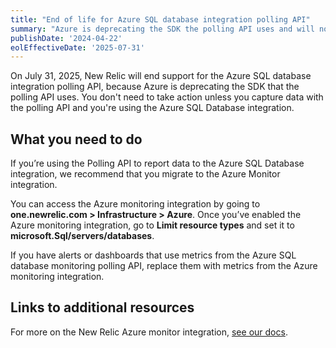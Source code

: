 ```yaml
---
title: "End of life for Azure SQL database integration polling API"
summary: "Azure is deprecating the SDK the polling API uses and will no longer be providing critical updates to this API, creating security concerns moving forward."
publishDate: '2024-04-22'
eolEffectiveDate: '2025-07-31'
---
```


On July 31, 2025, New Relic will end support for the Azure SQL database integration polling API, because Azure is deprecating the SDK that the polling API uses. You don't need to take action unless you capture data with the polling API and you're using the Azure SQL Database integration.  

## What you need to do

If you’re using the Polling API to report data to the Azure SQL Database integration, we recommend that you migrate to the Azure Monitor integration. 

You can access the Azure monitoring integration by going to **one.newrelic.com > Infrastructure > Azure**. Once you’ve enabled the Azure monitoring integration, go to **Limit resource types** and set it to **microsoft.Sql/servers/databases**.

If you have alerts or dashboards that use metrics from the Azure SQL database monitoring polling API, replace them with metrics from the Azure monitoring integration.

## Links to additional resources

For more on the New Relic Azure monitor integration, [see our docs](https://docs.newrelic.com/docs/infrastructure/microsoft-azure-integrations/azure-integrations-list/azure-monitor/).


